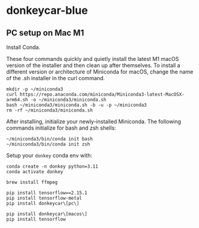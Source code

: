 # donkeycar-blue


## PC setup on Mac M1
Install Conda. 

These four commands quickly and quietly install the latest M1 macOS version of the installer and then clean up after themselves. To install a different version or architecture of Miniconda for macOS, change the name of the .sh installer in the curl command.

```
mkdir -p ~/miniconda3
curl https://repo.anaconda.com/miniconda/Miniconda3-latest-MacOSX-arm64.sh -o ~/miniconda3/miniconda.sh
bash ~/miniconda3/miniconda.sh -b -u -p ~/miniconda3
rm -rf ~/miniconda3/miniconda.sh
````

After installing, initialize your newly-installed Miniconda. The following commands initialize for bash and zsh shells:

```
~/miniconda3/bin/conda init bash
~/miniconda3/bin/conda init zsh
```

Setup your `donkey` conda env with:

```
conda create -n donkey python=3.11
conda activate donkey
```

```
brew install ffmpeg
```

```
pip install tensorflow==2.15.1
pip install tensorflow-metal
pip install donkeycar\[pc\]
```



```
pip install donkeycar\[macos\]
pip install tensorflow
```